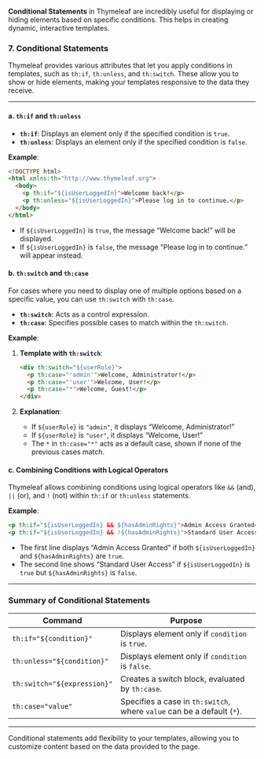 **Conditional Statements** in Thymeleaf are incredibly useful for displaying or hiding elements based on specific conditions. This helps in creating dynamic, interactive templates.

### 7. Conditional Statements

Thymeleaf provides various attributes that let you apply conditions in templates, such as `th:if`, `th:unless`, and `th:switch`. These allow you to show or hide elements, making your templates responsive to the data they receive.

---

#### a. `th:if` and `th:unless`

- **`th:if`**: Displays an element only if the specified condition is `true`.
- **`th:unless`**: Displays an element only if the specified condition is `false`.

**Example**:

```html
<!DOCTYPE html>
<html xmlns:th="http://www.thymeleaf.org">
  <body>
    <p th:if="${isUserLoggedIn}">Welcome back!</p>
    <p th:unless="${isUserLoggedIn}">Please log in to continue.</p>
  </body>
</html>
```

- If `${isUserLoggedIn}` is `true`, the message “Welcome back!” will be displayed.
- If `${isUserLoggedIn}` is `false`, the message “Please log in to continue.” will appear instead.

#### b. `th:switch` and `th:case`

For cases where you need to display one of multiple options based on a specific value, you can use `th:switch` with `th:case`.

- **`th:switch`**: Acts as a control expression.
- **`th:case`**: Specifies possible cases to match within the `th:switch`.

**Example**:

1. **Template with `th:switch`**:
   ```html
   <div th:switch="${userRole}">
     <p th:case="'admin'">Welcome, Administrator!</p>
     <p th:case="'user'">Welcome, User!</p>
     <p th:case="*">Welcome, Guest!</p>
   </div>
   ```

2. **Explanation**:
   - If `${userRole}` is `"admin"`, it displays “Welcome, Administrator!”
   - If `${userRole}` is `"user"`, it displays “Welcome, User!”
   - The `*` in `th:case="*"` acts as a default case, shown if none of the previous cases match.

#### c. Combining Conditions with Logical Operators

Thymeleaf allows combining conditions using logical operators like `&&` (and), `||` (or), and `!` (not) within `th:if` or `th:unless` statements.

**Example**:

```html
<p th:if="${isUserLoggedIn} && ${hasAdminRights}">Admin Access Granted</p>
<p th:if="${isUserLoggedIn} && !${hasAdminRights}">Standard User Access</p>
```

- The first line displays “Admin Access Granted” if both `${isUserLoggedIn}` and `${hasAdminRights}` are `true`.
- The second line shows “Standard User Access” if `${isUserLoggedIn}` is `true` but `${hasAdminRights}` is `false`.

---

### Summary of Conditional Statements

| **Command**                | **Purpose**                                                 |
|----------------------------|-------------------------------------------------------------|
| `th:if="${condition}"`     | Displays element only if `condition` is `true`.             |
| `th:unless="${condition}"` | Displays element only if `condition` is `false`.            |
| `th:switch="${expression}"`| Creates a switch block, evaluated by `th:case`.             |
| `th:case="value"`          | Specifies a case in `th:switch`, where `value` can be a default (`*`). |

---

Conditional statements add flexibility to your templates, allowing you to customize content based on the data provided to the page.